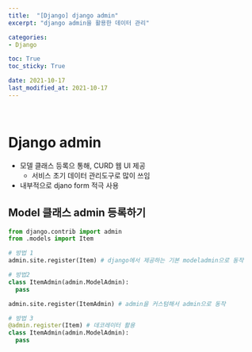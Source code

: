```yaml
---
title:  "[Django] django admin"
excerpt: "django admin을 활용한 데이터 관리"

categories:
- Django

toc: True
toc_sticky: True

date: 2021-10-17
last_modified_at: 2021-10-17
---
```



<br>

# Django admin

- 모델 클래스 등록으 통해, CURD 웹 UI 제공
  - 서비스 초기 데이터 관리도구로 많이 쓰임
- 내부적으로 djano form 적극 사용


## Model 클래스 admin 등록하기

```python
from django.contrib import admin
from .models import Item

# 방법 1
admin.site.register(Item) # django에서 제공하는 기본 modeladmin으로 동작

# 방법2
class ItemAdmin(admin.ModelAdmin):
  pass

admin.site.register(ItemAdmin) # admin을 커스텀해서 admin으로 동작

# 방법 3
@admin.register(Item) # 데코레이터 활용
class ItemAdmin(admin.ModelAdmin):
  pass
```
